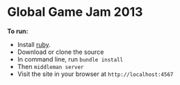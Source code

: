 # Global Game Jam 2013

**To run:** 

- Install [ruby](http://www.ruby-lang.org/en/downloads/).
- Download or clone the source
- In command line, run `bundle install`
- Then `middleman server`
- Visit the site in your browser at `http://localhost:4567`